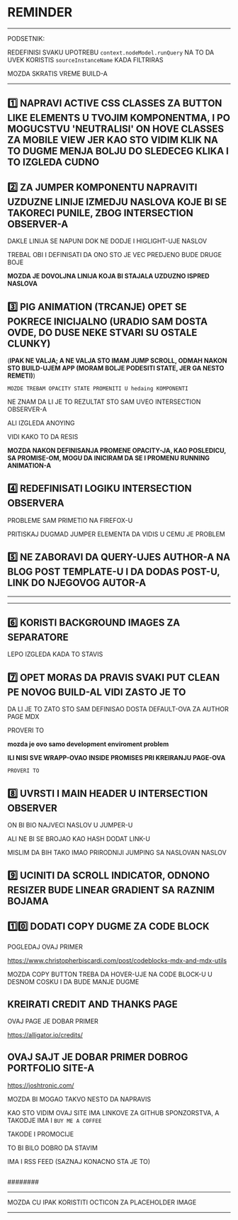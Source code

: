 # REMINDER

***

PODSETNIK:

REDEFINISI SVAKU UPOTREBU `context.nodeModel.runQuery` NA TO DA UVEK KORISTIS `sourceInstanceName` KADA FILTRIRAS

MOZDA SKRATIS VREME BUILD-A

***

## :one: NAPRAVI ACTIVE CSS CLASSES ZA BUTTON LIKE ELEMENTS U TVOJIM KOMPONENTMA, I PO MOGUCSTVU 'NEUTRALISI' ON HOVE CLASSES ZA MOBILE VIEW JER KAO STO VIDIM KLIK NA TO DUGME MENJA BOLJU DO SLEDECEG KLIKA I TO IZGLEDA CUDNO

## :two: ZA JUMPER KOMPONENTU NAPRAVITI UZDUZNE LINIJE IZMEDJU NASLOVA KOJE BI SE TAKORECI PUNILE, ZBOG INTERSECTION OBSERVER-A

DAKLE LINIJA SE NAPUNI DOK NE DODJE I HIGLIGHT-UJE NASLOV

TREBAL OBI I DEFINISATI DA ONO STO JE VEC PREDJENO BUDE DRUGE BOJE

**MOZDA JE DOVOLJNA LINIJA KOJA BI STAJALA UZDUZNO ISPRED NASLOVA**

## :three: PIG ANIMATION (TRCANJE) OPET SE POKRECE INICIJALNO (URADIO SAM DOSTA OVDE, DO DUSE NEKE STVARI SU OSTALE CLUNKY)

(**IPAK NE VALJA; A NE VALJA STO IMAM JUMP SCROLL, ODMAH NAKON STO BUILD-UJEM APP (MORAM BOLJE PODESITI STATE, JER GA NESTO REMETI)**)

`MOZDE TREBAM OPACITY STATE PROMENITI U hedaing KOMPONENTI`

NE ZNAM DA LI JE TO REZULTAT STO SAM UVEO INTERSECTION OBSERVER-A

ALI IZGLEDA ANOYING

VIDI KAKO TO DA RESIS

**MOZDA NAKON DEFINISANJA PROMENE OPACITY-JA, KAO POSLEDICU, SA PROMISE-OM, MOGU DA INICIRAM DA SE I PROMENU RUNNING ANIMATION-A**

## :four: REDEFINISATI LOGIKU INTERSECTION OBSERVERA

PROBLEME SAM PRIMETIO NA FIREFOX-U

PRITISKAJ DUGMAD JUMPER ELEMENTA DA VIDIS U CEMU JE PROBLEM

## :five: NE ZABORAVI DA QUERY-UJES AUTHOR-A NA BLOG POST TEMPLATE-U I DA DODAS POST-U, LINK DO NJEGOVOG AUTOR-A

***

***

## :six: KORISTI BACKGROUND IMAGES ZA SEPARATORE

LEPO IZGLEDA KADA TO STAVIS


## :seven: OPET MORAS DA PRAVIS SVAKI PUT CLEAN PE NOVOG BUILD-AL VIDI ZASTO JE TO

DA LI JE TO ZATO STO SAM DEFINISAO DOSTA DEFAULT-OVA ZA AUTHOR PAGE MDX

PROVERI TO

**mozda je ovo samo development enviroment problem**

**ILI NISI SVE WRAPP-OVAO INSIDE PROMISES PRI KREIRANJU PAGE-OVA**

`PROVERI TO`

## :eight: UVRSTI I MAIN HEADER U INTERSECTION OBSERVER

ON BI BIO NAJVECI NASLOV U JUMPER-U

ALI NE BI SE BROJAO KAO HASH DODAT LINK-U

MISLIM DA BIH TAKO IMAO PRIRODNIJI JUMPING SA NASLOVAN NASLOV

## :nine: UCINITI DA SCROLL INDICATOR, ODNONO RESIZER BUDE LINEAR GRADIENT SA RAZNIM BOJAMA

## :one::zero: DODATI COPY DUGME ZA CODE BLOCK

POGLEDAJ OVAJ PRIMER

<https://www.christopherbiscardi.com/post/codeblocks-mdx-and-mdx-utils>

MOZDA COPY BUTTON TREBA DA HOVER-UJE NA CODE BLOCK-U U DESNOM COSKU I DA BUDE MANJE DUGME

## KREIRATI CREDIT AND THANKS PAGE

OVAJ PAGE JE DOBAR PRIMER

<https://alligator.io/credits/>

## OVAJ SAJT JE DOBAR PRIMER DOBROG PORTFOLIO SITE-A

<https://joshtronic.com/>

MOZDA BI MOGAO TAKVO NESTO DA NAPRAVIS

KAO STO VIDIM OVAJ SITE IMA LINKOVE ZA GITHUB SPONZORSTVA, A TAKODJE IMA I `BUY ME A COFFEE`

TAKODE I PROMOCIJE

TO BI BILO DOBRO DA STAVIM

IMA I RSS FEED (SAZNAJ KONACNO STA JE TO)

## 

########

***

MOZDA CU IPAK KORISTITI OCTICON ZA PLACEHOLDER IMAGE

***
